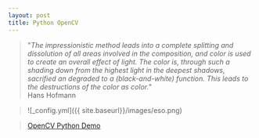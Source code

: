 ```yaml
---
layout: post
title: Python OpenCV
---
```


> "*The impressionistic method leads into a complete splitting and dissolution of all areas involved in the composition, and color is used to create an overall effect of light. The color is, through such a shading down from the highest light in the deepest shadows, sacrified an degraded to a (black-and-white) function. This leads to the destructions of the color as color.*"  
                                       Hans Hofmann
 

>![_config.yml]({{ site.baseurl}}/images/eso.png)

> [OpenCV Python Demo](http://nbviewer.ipython.org/gist/melvincabatuan/78a13832169de5ca81cd "OpenCV Python Demo") 
